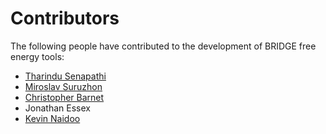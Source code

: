 # Contributors

The following people have contributed to the development of BRIDGE free energy tools:

<!-- Add your name below, sort alphabetically by surname. Link to Github profile / your home page. -->

- [Tharindu Senapathi](https://github.com/tsenapathi)
- [Miroslav Suruzhon](https://github.com/msuruzhon)
- [Christopher Barnet](https://github.com/chrisbarnettster)
- Jonathan Essex
- [Kevin Naidoo](https://github.com/KJNaidoo)


